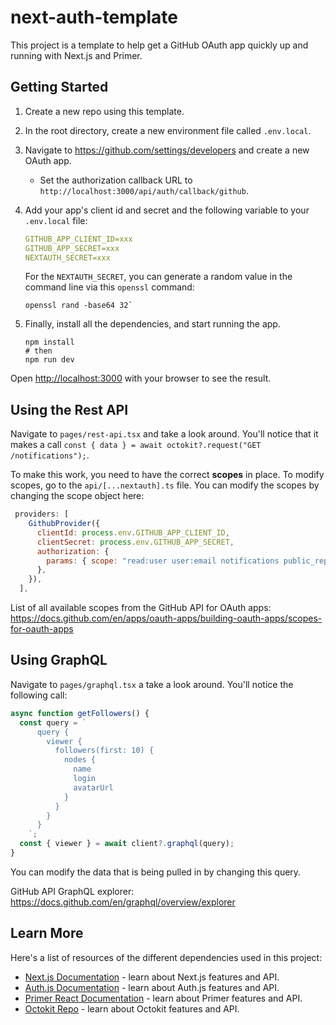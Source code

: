 # next-auth-template

This project is a template to help get a GitHub OAuth app quickly up and running with Next.js and Primer.

## Getting Started

1. Create a new repo using this template.
1. In the root directory, create a new environment file called `.env.local`.
1. Navigate to https://github.com/settings/developers and create a new OAuth app.
    - Set the authorization callback URL to `http://localhost:3000/api/auth/callback/github`.
1. Add your app's client id and secret and the following variable to your `.env.local` file:
    
    ```yaml
    GITHUB_APP_CLIENT_ID=xxx
    GITHUB_APP_SECRET=xxx
    NEXTAUTH_SECRET=xxx
    ```
    
    For the `NEXTAUTH_SECRET`, you can generate a random value in the command line via this `openssl` command:

    ```shell
    openssl rand -base64 32`
    ```

1. Finally, install all the dependencies, and start running the app.

    ```shell
    npm install
    # then
    npm run dev
    ```

Open [http://localhost:3000](http://localhost:3000) with your browser to see the result.

## Using the Rest API

Navigate to `pages/rest-api.tsx` and take a look around. You'll notice that it makes a call `const { data } = await octokit?.request("GET /notifications");`.

To make this work, you need to have the correct **scopes** in place. To modify scopes, go to the `api/[...nextauth].ts` file. You can modify the scopes by changing the scope object here:

```jsx
 providers: [
    GithubProvider({
      clientId: process.env.GITHUB_APP_CLIENT_ID,
      clientSecret: process.env.GITHUB_APP_SECRET,
      authorization: {
        params: { scope: "read:user user:email notifications public_repo" },
      },
    }),
  ],
```

List of all available scopes from the GitHub API for OAuth apps:
https://docs.github.com/en/apps/oauth-apps/building-oauth-apps/scopes-for-oauth-apps

## Using GraphQL

Navigate to `pages/graphql.tsx` a take a look around. You'll notice the following call:

```jsx
async function getFollowers() {
  const query = `
      query {
        viewer {
          followers(first: 10) {
            nodes {
              name
              login
              avatarUrl
            }
          }
        }
      }
    `;
  const { viewer } = await client?.graphql(query);
}
```

You can modify the data that is being pulled in by changing this query.

GitHub API GraphQL explorer:
https://docs.github.com/en/graphql/overview/explorer

## Learn More

Here's a list of resources of the different dependencies used in this project:

- [Next.js Documentation](https://nextjs.org/docs) - learn about Next.js features and API.
- [Auth.js Documentation](https://authjs.dev/getting-started/oauth-tutorial) - learn about Auth.js features and API.
- [Primer React Documentation](https://primer.style/design/guides/development/react) - learn about Primer features and API.
- [Octokit Repo](https://github.com/octokit/octokit.js) - learn about Octokit features and API.
